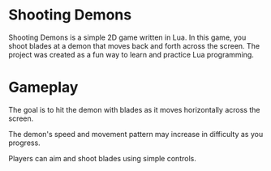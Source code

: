 # Shooting Demons

Shooting Demons is a simple 2D game written in Lua. In this game, you shoot blades at a demon that moves back and forth across the screen. The project was created as a fun way to learn and practice Lua programming.

# Gameplay

The goal is to hit the demon with blades as it moves horizontally across the screen.

The demon's speed and movement pattern may increase in difficulty as you progress.

Players can aim and shoot blades using simple controls.

